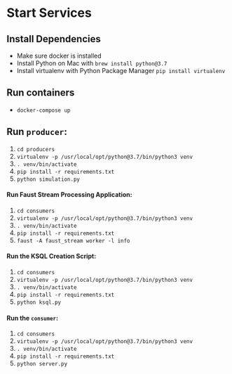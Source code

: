 # Start Services

## Install Dependencies
* Make sure docker is installed
* Install Python on Mac with `brew install python@3.7`
* Install virtualenv with Python Package Manager `pip install virtualenv`

## Run containers
* `docker-compose up`

## Run `producer`:

1. `cd producers`
2. `virtualenv -p /usr/local/opt/python@3.7/bin/python3 venv`
3. `. venv/bin/activate`
4. `pip install -r requirements.txt`
5. `python simulation.py`

#### Run Faust Stream Processing Application:
1. `cd consumers`
2. `virtualenv -p /usr/local/opt/python@3.7/bin/python3 venv`
3. `. venv/bin/activate`
4. `pip install -r requirements.txt`
5. `faust -A faust_stream worker -l info`

#### Run the KSQL Creation Script:
1. `cd consumers`
2. `virtualenv -p /usr/local/opt/python@3.7/bin/python3 venv`
3. `. venv/bin/activate`
4. `pip install -r requirements.txt`
5. `python ksql.py`

#### Run the `consumer`:
1. `cd consumers`
2. `virtualenv -p /usr/local/opt/python@3.7/bin/python3 venv`
3. `. venv/bin/activate`
4. `pip install -r requirements.txt`
5. `python server.py`
